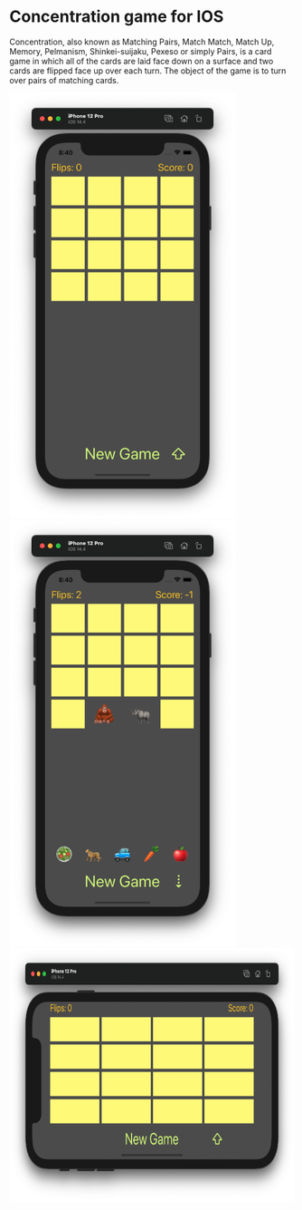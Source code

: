 # Concentration game for IOS
Concentration, also known as Matching Pairs, Match Match, Match Up, Memory, Pelmanism, Shinkei-suijaku, Pexeso or simply Pairs, is a card game in which all of the cards are laid face down on a surface and two cards are flipped face up over each turn. The object of the game is to turn over pairs of matching cards.

<img src="https://github.com/MANT-i-S/Concentration/blob/main/SS1.png" width="400"><img src="https://github.com/MANT-i-S/Concentration/blob/main/SS3.png" width="400">
<img src="https://github.com/MANT-i-S/Concentration/blob/main/SS7.png" height="450">
